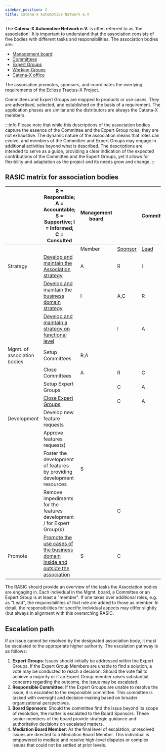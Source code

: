 ```yaml
---
sidebar_position: 2
title: Catena-X Automotive Network e.V
---
```


The **Catena-X Automotive Network e.V.** is often referred to as 'the association'. It is important to understand that the association consists of five bodies with different tasks and responsibilities. The association bodies are:

- [Management board](./management-board.md)
- [Committees](committee.md)
- [Expert Groups](./expert-group.md)
- [Working Groups](working-groups.md)
- [Catena-X office](./catena-x-office.md)

The association promotes, sponsors, and coordinates the overlying requirements of the Eclipse Tractus-X Project.

Committees and Expert Groups are mapped to products or use cases. They are advertised, selected, and established on the basis of a requirement. The application phases are similar and the distributors are always the Catena-X members.

:::info
Please note that while this descriptions of the association bodies capture the essence of the Committee and the Expert Group roles, they are not exhaustive. The dynamic nature of the association means that roles can evolve, and members of the Committee and Expert Groups may engage in additional activities beyond what is described. The descriptions are intended to serve as a guide, providing a clear indication of the expected contributions of the Committee and the Expert Groups, yet it allows for flexibility and adaptation as the project and its needs grow and change.
:::

## RASIC matrix for association bodies

|  | R = Responsible; A = Accountable; S = Supportive; I = Informed; C = Consulted | Management board |  | Committee |  |  | Expert Group |  | Catena-X office |
|---|---|---|---|---|---|---|---|---|---|
|  |  | Member | [Sponsor](management-board.md#board-sponsor) | [Lead](committee.md#lead-and-co-lead) | Member | [Mentor](committee.md#mentor-for-expert-groups-optional) | Lead | Member |  |
| Strategy | [Develop and maintain the Association strategy](management-board.md#association-strategy) | A | R | I |  |  | I |  | S |
|  | [Develop and maintain the business domain strategy](committee.md#business-domain-strategy) | I | A,C | R | S |  | I | I | S |
|  | [Develop and maintain a strategy on functional level](expert-group.md#functional-level-strategy)  |  | I | A |  | C | R | S | S |
| Mgmt. of association bodies | Setup Committees | R,A |  |  |  |  |  |  | S |
|  | Close Committees | A | R | C | I |  |  |  |  |
|  | Setup Expert Groups |  | C | A |  | R |  |  | S |
|  | [Close Expert Groups](expert-group.md#closing-of-expert-groups) |  | C | A |  | R | C,I | I | S |
| Development | Develop new feature requests |  |  |  |  | C | A | R |  |
|  | Approve features requests) |  |  |  | R | A | S | I |  |
|  | Foster the development of features by providing development resources | S |  |  |  | S |  | A,R |  |
|  | Remove impediments for the features development / for Expert Group(s) |  | C |  | S | R |  |  |  |
| Promote | [Promote the use cases of the business domain inside and outside the association](committee.md#communication) | S | C |  | R | A |  |  | S |

The RASIC should provide an overview of the tasks the Association bodies are engaging in. Each individual in the Mgmt. board, a Committee or an Expert Group is at least a "member". If one takes over additional roles, e.g. as "Lead", the responsibilities of that role are added to those as member. In detail, the responsibilities for specific individual aspects may differ slightly (but always in alignment with this overarching RASIC.

<!--
## SOAR

As the association, all four bodies aim to advance Catena-X as the leading global data ecosystem for the automotive value chain. In order to do so they follow the SOAR model.

- **S** = Standardizes to lay the foundation/basis for the ecosystem
- **O** = Orchestrates to structure and organize the ecosystem
- **A** = Activates by making standards applicable and relevant
- **R** = Represent as the only ones speaking for Catena-X

![C-X Office SOAR](../assets/cx-mgmt-office-soar.drawio.svg)
-->
## Escalation path

If an issue cannot be resolved by the designated association body, it must be escalated to the appropriate higher authority. The escalation pathway is as follows:

1. **Expert Groups**: Issues should initially be addressed within the Expert Groups. If the Expert Group Members are unable to find a solution, a vote may be conducted to reach a decision. Should the vote fail to achieve a majority or if an Expert Group member raises substantial concerns regarding the outcome, the issue may be escalated.
2. **Responsible Committee**: If the Expert Groups are unable to resolve the issue, it is escalated to the responsible committee. This committee is tasked with oversight and decision-making based on broader organizational perspectives.
3. **Board Sponsors**: Should the committee find the issue beyond its scope of resolution, the matter is escalated to the Board Sponsors. These senior members of the board provide strategic guidance and authoritative decisions on escalated matters.
4. **Mediation Board Member**: As the final level of escalation, unresolved issues are directed to a Mediation Board Member. This individual is empowered to mediate and resolve high-level disputes or complex issues that could not be settled at prior levels.
